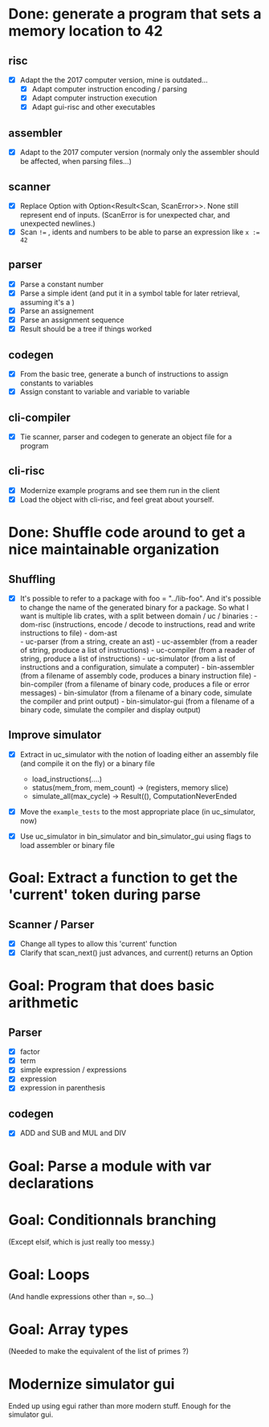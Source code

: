 # Done: generate a program that sets a memory location to 42
## risc

 - [X] Adapt the the 2017 computer version, mine is outdated... 
    - [X] Adapt computer instruction encoding / parsing
    - [X] Adapt computer instruction execution
    - [X] Adapt gui-risc and other executables

## assembler

  - [X] Adapt to the 2017 computer version (normaly only the assembler should be affected, when parsing files...)

## scanner

 - [X] Replace Option<Scan> with Option<Result<Scan, ScanError>>. None still represent end of inputs.
  (ScanError is for unexpected char, and unexpected newlines.)
 - [X] Scan `!=` , idents and numbers to be able to parse an expression like `x := 42`

## parser

  - [X] Parse a constant number
  - [X] Parse a simple ident (and put it in a symbol table for later retrieval, assuming it's a )
  - [X] Parse an assignement
  - [X] Parse an assignment sequence
  - [X] Result should be a tree if things worked

## codegen
  - [X] From the basic tree, generate a bunch of instructions to assign constants to variables 
  - [X] Assign constant to variable and variable to variable

## cli-compiler
  - [X] Tie scanner, parser and codegen to generate an object file for a program

## cli-risc
  - [X] Modernize example programs and see them run in the client
  - [X] Load the object with cli-risc, and feel great about yourself. 

# Done: Shuffle code around to get a nice maintainable organization

## Shuffling
  - [X] It's possible to refer to a package with foo = "../lib-foo".
        And it's possible to change the name of the generated binary for a package.
        So what I want is multiple lib crates, with a split between domain / uc / binaries : 
        - dom-risc  (instructions, encode / decode to instructions, read and write instructions to file)
        - dom-ast        
        - uc-parser         (from a string, create an ast)
        - uc-assembler      (from a reader of string, produce a list of instructions)
        - uc-compiler       (from a reader of string, produce a list of instructions)
        - uc-simulator      (from a list of instructions and a configuration, simulate a computer)
        - bin-assembler     (from a filename of assembly code, produces a binary instruction file)
        - bin-compiler      (from a filename of binary code, produces a file or error messages)
        - bin-simulator     (from a filename of a binary code, simulate the compiler and print output)
        - bin-simulator-gui (from a filename of a binary code, simulate the compiler and display output)

## Improve simulator

  - [X] Extract in uc_simulator with the notion of loading either an assembly file (and compile it on the fly) or a binary file
      - load_instructions(....)
      - status(mem_from, mem_count) -> (registers, memory slice)
      - simulate_all(max_cycle) -> Result((), ComputationNeverEnded 
      
  - [X] Move the `example_tests` to the most appropriate place (in uc_simulator, now)

  - [X] Use uc_simulator in bin_simulator and bin_simulator_gui using flags to load assembler or binary file

# Goal: Extract a function to get the 'current' token during parse

## Scanner / Parser

- [X] Change all types to allow this 'current' function
- [X] Clarify that scan_next() just advances, and current() returns an Option
# Goal: Program that does basic arithmetic
## Parser
  - [X] factor 
  - [X] term
  - [X] simple expression / expressions 
  - [X] expression
  - [X] expression in parenthesis

## codegen
  - [X] ADD and SUB and MUL and DIV

# Goal: Parse a module with var declarations

# Goal: Conditionnals branching

(Except elsif, which is just really too messy.)

# Goal: Loops

(And handle expressions other than =, so...)

# Goal: Array types

(Needed to make the equivalent of the list of primes ?)

# Modernize simulator gui

Ended up using egui rather than more modern stuff. Enough for the simulator gui. 
